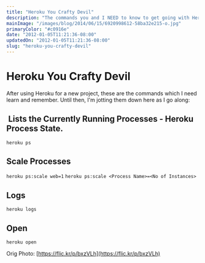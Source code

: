 ```yaml
---
title: "Heroku You Crafty Devil"
description: "The commands you and I NEED to know to get going with Heroku"
mainImage: "/images/blog/2014/06/15/6920998612-58ba32e215-o.jpg"
primaryColor: "#c0916e"
date: "2012-01-05T11:21:36-08:00"
updatedOn: "2012-01-05T11:21:36-08:00"
slug: "heroku-you-crafty-devil"
---
```


# Heroku You Crafty Devil

After using Heroku for a new project, these are the commands which I need learn and remember. Until then, I'm jotting them down here as I go along:

##  Lists the Currently Running Processes - Heroku Process State.

`heroku ps`

## Scale Processes

`heroku ps:scale web=1` `heroku ps:scale <Process Name>=<No of Instances>`

## Logs

`heroku logs`

## Open

`heroku open`

Orig Photo: [https://flic.kr/p/bxzVLh](https://flic.kr/p/bxzVLh)